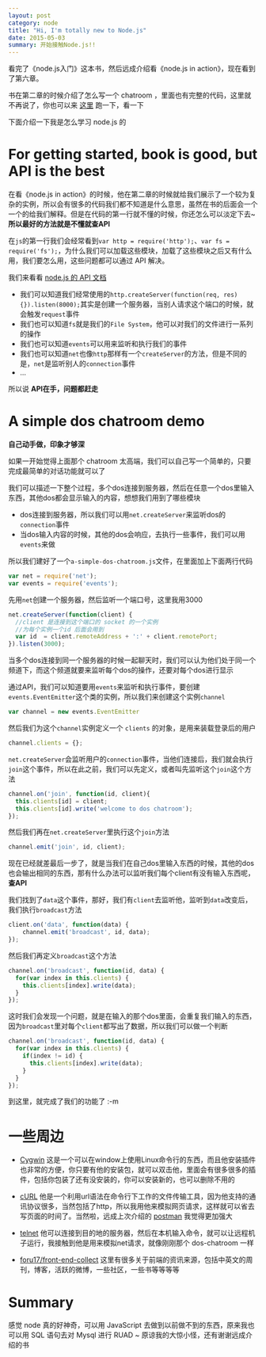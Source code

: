 ```yaml
---
layout: post
category: node
title: "Hi, I'm totally new to Node.js"
date: 2015-05-03
summary: 开始接触Node.js!!
---
```


看完了《node.js入门》这本书，然后远成介绍看《node.js in action》，现在看到了第六章。

书在第二章的时候介绍了怎么写一个 chatroom ，里面也有完整的代码，这里就不再说了，你也可以来 [这里](https://github.com/L-movingon/Everything-I-Learn/tree/master/nodejs/node-js-in-action/chatrooms) 跑一下，看一下

下面介绍一下我是怎么学习 node.js 的

# For getting started, book is good, but API is the best

在看《node.js in action》的时候，他在第二章的时候就给我们展示了一个较为复杂的实例，所以会有很多的代码我们都不知道是什么意思，虽然在书的后面会一个一个的给我们解释。但是在代码的第一行就不懂的时候，你还怎么可以淡定下去~  **所以最好的方法就是不懂就查API**

在`js`的第一行我们会经常看到`var http = require('http');`、`var fs = require('fs');`，为什么我们可以加载这些模块，加载了这些模块之后又有什么用，我们要怎么用，这些问题都可以通过 API 解决。

我们来看看 [node.js 的 API 文档](https://nodejs.org/api/)

- 我们可以知道我们经常使用的`http.createServer(function(req, res) {}).listen(8000);`其实是创建一个服务器，当别人请求这个端口的时候，就会触发`request`事件
- 我们也可以知道`fs`就是我们的`File System`，他可以对我们的文件进行一系列的操作
- 我们也可以知道`events`可以用来监听和执行我们的事件
- 我们也可以知道`net`也像`http`那样有一个`createServer`的方法，但是不同的是，`net`是监听别人的`connection`事件
- ...

所以说 **API在手，问题都赶走**

# A simple dos chatroom demo

**自己动手做，印象才够深**

如果一开始觉得上面那个 chatroom 太高端，我们可以自己写一个简单的，只要完成最简单的对话功能就可以了

我们可以描述一下整个过程，多个dos连接到服务器，然后在任意一个dos里输入东西，其他dos都会显示输入的内容，想想我们用到了哪些模块

- dos连接到服务器，所以我们可以用`net.createServer`来监听dos的`connection`事件
- 当dos输入内容的时候，其他的dos会响应，去执行一些事件，我们可以用`events`来做

所以我们建好了一个`a-simple-dos-chatroom.js`文件，在里面加上下面两行代码

```javascript
var net = require('net');
var events = require('events');
```

先用`net`创建一个服务器，然后监听一个端口号，这里我用3000

```javascript
net.createServer(function(client) {
  //client 是连接到这个端口的 socket 的一个实例
  //为每个实例一个id 后面会用到
  var id  = client.remoteAddress + ':' + client.remotePort;
}).listen(3000);
```

当多个dos连接到同一个服务器的时候一起聊天时，我们可以认为他们处于同一个频道下，而这个频道就要来监听每个dos的操作，还要对每个dos进行显示

通过API，我们可以知道要用`events`来监听和执行事件，要创建`events.EventEmitter`这个类的实例，所以我们来创建这个实例`channel`

```javascript
var channel = new events.EventEmitter
```

然后我们为这个`channel`实例定义一个 `clients` 的对象，是用来装载登录后的用户

```javascript
channel.clients = {};
```

`net.createServer`会监听用户的`connection`事件，当他们连接后，我们就会执行`join`这个事件，所以在此之前，我们可以先定义，或者叫先监听这个`join`这个方法

```javascript
channel.on('join', function(id, client){
  this.clients[id] = client;
  this.clients[id].write('welcome to dos chatroom');
});
```

然后我们再在`net.createServer`里执行这个`join`方法

```javascript
channel.emit('join', id, client);
```

现在已经就差最后一步了，就是当我们在自己dos里输入东西的时候，其他的dos也会输出相同的东西，那有什么办法可以监听我们每个client有没有输入东西呢， **查API**

我们找到了`data`这个事件，那好，我们有`client`去监听他，监听到`data`改变后，我们执行`broadcast`方法

```JavaScript
client.on('data', function(data) {
    channel.emit('broadcast', id, data);
});
```

然后我们再定义`broadcast`这个方法

```javascript
channel.on('broadcast', function(id, data) {
  for(var index in this.clients) {
    this.clients[index].write(data);
  }
});
```

这时我们会发现一个问题，就是在输入的那个dos里面，会重复我们输入的东西，因为`broadcast`里对每个`client`都写出了数据，所以我们可以做一个判断

```javascript
channel.on('broadcast', function(id, data) {
  for(var index in this.clients) {
    if(index != id) {
      this.clients[index].write(data);
    }
  }
});
```

到这里，就完成了我们的功能了 :-m

# 一些周边

- [Cygwin](https://cygwin.com/) 这是一个可以在window上使用Linux命令行的东西，而且他安装插件也非常的方便，你只要有他的安装包，就可以双击他，里面会有很多很多的插件，包括你包装了还有没安装的，你可以安装新的，也可以删除不用的

- [cURL](http://zh.wikipedia.org/wiki/CURL) 他是一个利用url语法在命令行下工作的文件传输工具，因为他支持的通讯协议很多，当然包括了http，所以我用他来模拟网页请求，这样就可以省去写页面的时间了。当然啦，远成上次介绍的 [postman](https://chrome.google.com/webstore/detail/postman-rest-client/fdmmgilgnpjigdojojpjoooidkmcomcm) 我觉得更加强大

- [telnet](http://zh.wikipedia.org/wiki/Telnet) 他可以连接到目的地的服务器，然后在本机输入命令，就可以让远程机子运行，我接触到他是用来模拟net请求，就像刚刚那个 dos-chatroom 一样

- [foru17/front-end-collect](https://github.com/foru17/front-end-collect) 这里有很多关于前端的资讯来源，包括中英文的周刊，博客，活跃的微博，一些社区，一些书等等等等

# Summary

感觉 node 真的好神奇，可以用 JavaScript 去做到以前做不到的东西，原来我也可以用 SQL 语句去对 Mysql 进行 RUAD ~ 原谅我的大惊小怪，还有谢谢远成介绍的书
